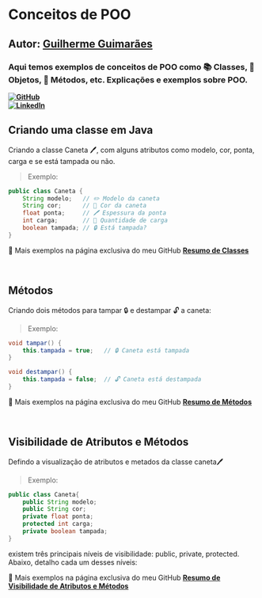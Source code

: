 # Conceitos de POO 
## Autor: [Guilherme Guimarães](https://github.com/GuiLhermeoliveiraf/)
### Aqui temos exemplos de conceitos de POO como 📚 Classes, 🧱 Objetos, 🔧 Métodos, etc. Explicações e exemplos sobre POO.
**[![GitHub](https://img.shields.io/badge/-GitHub-181717?style=flat&logo=github&logoColor=white)](https://github.com/GuiLhermeoliveiraf/)**  
**[![LinkedIn](https://img.shields.io/badge/-LinkedIn-0A66C2?style=flat&logo=linkedin&logoColor=white)](https://www.linkedin.com/in/guilhermeoliiveira/)**

## Criando uma classe em Java
Criando a classe Caneta 🖊️, com alguns atributos como modelo, cor, ponta, carga e se está tampada ou não.  
>Exemplo: 

```java
public class Caneta {
    String modelo;   // ✏️ Modelo da caneta
    String cor;      // 🎨 Cor da caneta
    float ponta;     // 🖊️ Espessura da ponta
    int carga;       // 🔋 Quantidade de carga
    boolean tampada; // 🔒 Está tampada?
}
``` 
📄 Mais exemplos na página exclusiva do meu GitHub **[Resumo de Classes](https://github.com/GuiLhermeoliveiraf/POO_CURSO_EM_VIDEO/blob/main/Conceitos/Classes.md)**

<br>

## Métodos
Criando dois métodos para tampar 🔒 e destampar 🔓 a caneta:  
>Exemplo: 

```java
void tampar() {
    this.tampada = true;   // 🔒 Caneta está tampada
}

void destampar() {
    this.tampada = false;  // 🔓 Caneta está destampada
}
``` 
📄 Mais exemplos na página exclusiva do meu GitHub **[Resumo de Métodos](https://github.com/GuiLhermeoliveiraf/POO_CURSO_EM_VIDEO/blob/main/Conceitos/Metados.md)**

<br>

## Visibilidade de Atributos e Métodos
Defindo a visualização de atributos e metados da classe caneta🖊️
>Exemplo:
```java
public class Caneta{
    public String modelo;
    public String cor;
    private float ponta;
    protected int carga;
    private boolean tampada;
}
``` 
existem três principais níveis de visibilidade: public, private, protected. Abaixo, detalho cada um desses níveis:

📄 Mais exemplos na página exclusiva do meu GitHub **[Resumo de Visibilidade de Atributos e Métodos](https://github.com/GuiLhermeoliveiraf/POO_CURSO_EM_VIDEO/blob/main/Conceitos/Visibilidade.md)**




